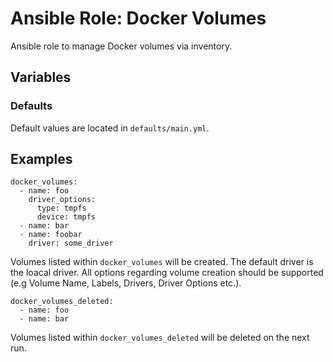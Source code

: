 # Ansible Role: Docker Volumes

Ansible role to manage Docker volumes via inventory.

## Variables
### Defaults
Default values are located in ```defaults/main.yml```.

## Examples
```
docker_volumes:
  - name: foo
    driver_options:
      type: tmpfs
      device: tmpfs
  - name: bar
  - name: foobar
    driver: some_driver
```
Volumes listed within ```docker_volumes``` will be created. The default driver is the loacal driver.
All options regarding volume creation should be supported (e.g Volume Name, Labels, Drivers, Driver Options etc.).


```
docker_volumes_deleted:
  - name: foo
  - name: bar
```
Volumes listed within ```docker_volumes_deleted``` will be deleted on the next run. 
